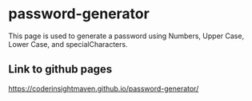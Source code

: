 # password-generator
This page is used to generate a password using Numbers, Upper Case, Lower Case, and specialCharacters.

## Link to github pages
https://coderinsightmaven.github.io/password-generator/

